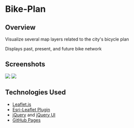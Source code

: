 # Bike-Plan

## Overview

Visualize several map layers related to the city's bicycle plan

Displays past, present, and future bike network

## Screenshots

<img src="https://raw.github.com/mapmeld/bike-plan/gh-pages/screenshot.png"/>

<img src="https://raw.github.com/mapmeld/bike-plan/gh-pages/screenshot2.png"/>

## Technologies Used

* <a href="http://leafletjs.com">Leaflet.js</a>
* <a href="http://esri.github.io/esri-leaflet/">Esri-Leaflet Plugin</a>
* <a href="http://jquery.com">jQuery</a> and <a href="http://jqueryui.com/">jQuery UI</a>
* <a href="http://pages.github.com/">GitHub Pages</a>